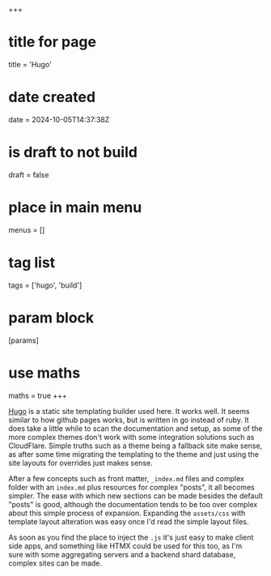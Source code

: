 +++
# title for page
title = 'Hugo'
# date created
date = 2024-10-05T14:37:38Z
# is draft to not build
draft = false
# place in main menu
menus = []
# tag list
tags = ['hugo', 'build']
# param block
[params]
# use maths
maths = true
+++

[Hugo](https://gohugo.io) is a static site templating builder used here.
It works well. It seems similar to how github pages works, but is written in go
instead of ruby. It does take a little while to scan the documentation and
setup, as some of the more complex themes don't work with some integration
solutions such as CloudFlare. Simple truths such as a theme being a fallback
site make sense, as after some time migrating the templating to the theme
and just using the site layouts for overrides just makes sense.

After a few concepts such as front matter, `_index.md` files and complex folder
with an `index.md` plus resources for complex "posts", it all becomes simpler.
The ease with which new sections can be made besides the default "posts" is
good, although the documentation tends to be too over complex about this
simple process of expansion. Expanding the `assets/css` with template
layout alteration was easy once I'd read the simple layout files.

As soon as you find the place to inject the `.js` it's just easy to make
client side apps, and something like HTMX could be used for this too, as I'm  
sure with some aggregating servers and a backend shard database, complex sites
can be made.
